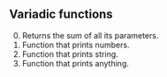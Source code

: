 ## Variadic functions

0. Returns the sum of all its parameters.
1. Function that prints numbers.
2. Function that prints string.
3. Function that prints anything.
